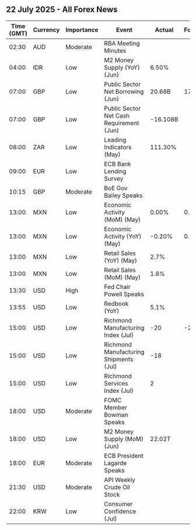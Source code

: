 ## 22 July 2025 - All Forex News

| Time (GMT) | Currency | Importance | Event | Actual | Forecast | Previous |
|------|----------|------------|-------|--------|----------|----------|
| 02:30 | AUD | Moderate | RBA Meeting Minutes |  |  |  |
| 04:00 | IDR | Low | M2 Money Supply (YoY) (Jun) | 6.50% |  | 4.90% |
| 07:00 | GBP | Low | Public Sector Net Borrowing (Jun) | 20.68B | 17.40B | 17.44B |
| 07:00 | GBP | Low | Public Sector Net Cash Requirement (Jun) | -16.108B |  | 20.959B |
| 08:00 | ZAR | Low | Leading Indicators (May) | 111.30% |  | 112.73% |
| 09:00 | EUR | Low | ECB Bank Lending Survey |  |  |  |
| 10:15 | GBP | Moderate | BoE Gov Bailey Speaks |  |  |  |
| 13:00 | MXN | Low | Economic Activity (MoM) (May) | 0.00% | 0.30% | 0.40% |
| 13:00 | MXN | Low | Economic Activity (YoY) (May) | -0.20% | 0.50% | -1.70% |
| 13:00 | MXN | Low | Retail Sales (YoY) (May) | 2.7% |  | -2.0% |
| 13:00 | MXN | Low | Retail Sales (MoM) (May) | 1.8% |  | -1.0% |
| 13:30 | USD | High | Fed Chair Powell Speaks |  |  |  |
| 13:55 | USD | Low | Redbook (YoY) | 5.1% |  | 5.2% |
| 15:00 | USD | Low | Richmond Manufacturing Index (Jul) | -20 | -2 | -8 |
| 15:00 | USD | Low | Richmond Manufacturing Shipments (Jul) | -18 |  | -5 |
| 15:00 | USD | Low | Richmond Services Index (Jul) | 2 |  | -1 |
| 18:00 | USD | Moderate | FOMC Member Bowman Speaks |  |  |  |
| 18:00 | USD | Low | M2 Money Supply (MoM) (Jun) | 22.02T |  | 21.94T |
| 18:00 | EUR | Moderate | ECB President Lagarde Speaks |  |  |  |
| 21:30 | USD | Moderate | API Weekly Crude Oil Stock |  |  | 19.100M |
| 22:00 | KRW | Low | Consumer Confidence (Jul) |  |  | 108.7 |
